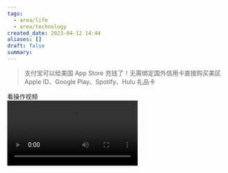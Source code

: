 ```yaml
---
tags:
  - area/life
  - area/technology
created_date: 2023-04-12 14:44
aliases: []
draft: false
summary:
---
```


> 支付宝可以给美国 App Store 充钱了！无需绑定国外信用卡直接购买美区 Apple ID、Google Play、Spotify、Hulu 礼品卡

看操作视频  
![操作视频.mp4](../../Attachments/e3c7dd24448e4d24862fce757565cd9a.mp4)
